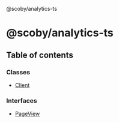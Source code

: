 @scoby/analytics-ts

# @scoby/analytics-ts

## Table of contents

### Classes

- [Client](classes/Client.md)

### Interfaces

- [PageView](interfaces/PageView.md)
